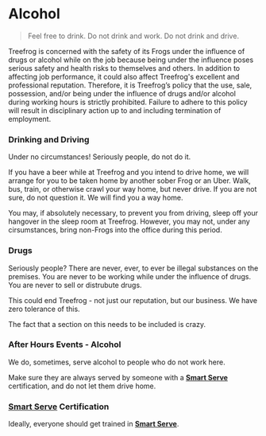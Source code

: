 # Alcohol

> Feel free to drink. Do not drink and work. Do not drink and drive.

Treefrog is concerned with the safety of its Frogs under the influence of drugs or alcohol while on the job because being under the influence poses serious safety and health risks to themselves and others. In addition to affecting job performance, it could also affect Treefrog's excellent and professional reputation. Therefore, it is Treefrog’s policy that the use, sale, possession, and/or being under the influence of drugs and/or alcohol during working hours is strictly prohibited. Failure to adhere to this policy will result in disciplinary action up to and including termination of employment.

### Drinking and Driving

Under no circumstances! Seriously people, do not do it.

If you have a beer while at Treefrog and you intend to drive home, we will arrange for you to be taken home by another sober Frog or an Uber. Walk, bus, train, or otherwise crawl your way home, but never drive. If you are not sure, do not question it. We will find you a way home.

You may, if absolutely necessary, to prevent you from driving, sleep off your hangover in the sleep room at Treefrog. However, you may not, under any cirsumstances, bring non-Frogs into the office during this period.

### Drugs

Seriously people? There are never, ever, to ever be illegal substances on the premises. You are never to be working while under the influence of drugs. You are never to sell or distrubute drugs.

This could end Treefrog - not just our reputation, but our business. We have zero tolerance of this.

The fact that a section on this needs to be included is crazy.

### After Hours Events - Alcohol

We do, sometimes, serve alcohol to people who do not work here.

Make sure they are always served by someone with a [**Smart Serve**](http://www.smartserve.ca) certification, and do not let them drive home.

### [**Smart Serve**](http://www.smartserve.ca) Certification

Ideally, everyone should get trained in [**Smart Serve**](http://www.smartserve.ca).

